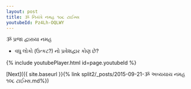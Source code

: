 ```yaml
---
layout: post
title: ૐ નિયંત્રે નમહ ૧૦૮ ટાઈમ્સ
youtubeId: Pz4Lh-OQLWY
---
```

 
 
 ૐ પ્રજા દ્વારાયા નમહ  
 
 -  વધુ લોકો (ઉત્કટ?) નો પ્રવેશદ્વાર કોણ છે? 
 
  
 
  
 
 
 
 
 
 


{% include youtubePlayer.html id=page.youtubeId %}
 
[Next]({{ site.baseurl }}{% link  split2/_posts/2015-09-21-ૐ અવ્યયાય નમહ ૧૦૮ ટાઈમ્સ.md%})
 
